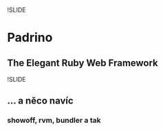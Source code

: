 !SLIDE

# Padrino #
## The Elegant Ruby Web Framework

!SLIDE

## ... a něco navíc
### showoff, rvm, bundler a tak
